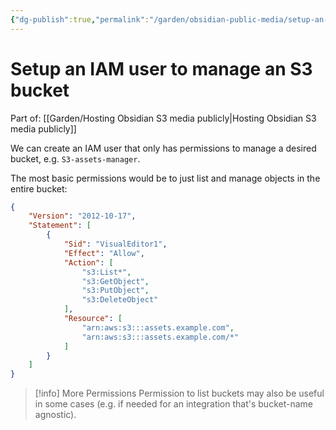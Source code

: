 ```yaml
---
{"dg-publish":true,"permalink":"/garden/obsidian-public-media/setup-an-iam-user-to-manage-an-s3-bucket/","tags":["aws","how-to"],"created":"2024-03-05T18:07:23.783+01:00","updated":"2024-08-09T14:05:56.285+02:00"}
---
```


# Setup an IAM user to manage an S3 bucket

Part of: [[Garden/Hosting Obsidian S3 media publicly\|Hosting Obsidian S3 media publicly]]

We can create an IAM user that only has permissions to manage a desired bucket, e.g. `S3-assets-manager`.

The most basic permissions would be to just list and manage objects in the entire bucket:

```json
{
    "Version": "2012-10-17",
    "Statement": [
        {
            "Sid": "VisualEditor1",
            "Effect": "Allow",
            "Action": [
                "s3:List*",
                "s3:GetObject",
                "s3:PutObject",
                "s3:DeleteObject"
            ],
            "Resource": [
                "arn:aws:s3:::assets.example.com",
                "arn:aws:s3:::assets.example.com/*"
            ]
        }
    ]
}
```

> [!info] More Permissions
> Permission to list buckets may also be useful in some cases (e.g. if needed for an integration that's bucket-name agnostic).
